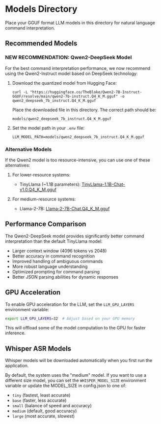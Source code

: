 # Models Directory

Place your GGUF format LLM models in this directory for natural language command interpretation.

## Recommended Models

### NEW RECOMMENDATION: Qwen2-DeepSeek Model

For the best command interpretation performance, we now recommend using the Qwen2-Instruct model based on DeepSeek technology:

1. Download the quantized model from Hugging Face:
   ```
   curl -L "https://huggingface.co/TheBloke/Qwen2-7B-Instruct-GGUF/resolve/main/qwen2-7b-instruct.Q4_K_M.gguf" -o qwen2_deepseek_7b_instruct.Q4_K_M.gguf
   ```

   Place the downloaded file in this directory. The correct path should be:
   ```
   models/qwen2_deepseek_7b_instruct.Q4_K_M.gguf
   ```

2. Set the model path in your `.env` file:
   ```
   LLM_MODEL_PATH=models/qwen2_deepseek_7b_instruct.Q4_K_M.gguf
   ```

### Alternative Models

If the Qwen2 model is too resource-intensive, you can use one of these alternatives:

1. For lower-resource systems:
   - TinyLlama (~1.1B parameters): [TinyLlama-1.1B-Chat-v1.0.Q4_K_M.gguf](https://huggingface.co/TheBloke/TinyLlama-1.1B-Chat-v1.0-GGUF/resolve/main/tinyllama-1.1b-chat-v1.0.Q4_K_M.gguf)

2. For medium-resource systems:
   - Llama-2-7B: [Llama-2-7B-Chat.Q4_K_M.gguf](https://huggingface.co/TheBloke/Llama-2-7B-Chat-GGUF/resolve/main/llama-2-7b-chat.Q4_K_M.gguf)

## Performance Comparison

The Qwen2-DeepSeek model provides significantly better command interpretation than the default TinyLlama model:

- Larger context window (4096 tokens vs 2048)
- Better accuracy in command recognition
- Improved handling of ambiguous commands
- More robust language understanding
- Optimized prompting for command parsing
- Better JSON parsing abilities for dynamic responses

## GPU Acceleration

To enable GPU acceleration for the LLM, set the `LLM_GPU_LAYERS` environment variable:

```bash
export LLM_GPU_LAYERS=32  # Adjust based on your GPU memory
```

This will offload some of the model computation to the GPU for faster inference.

## Whisper ASR Models

Whisper models will be downloaded automatically when you first run the application.

By default, the system uses the "medium" model. If you want to use a different size model, you can set the `WHISPER_MODEL_SIZE` environment variable or update the MODEL_SIZE in config.json to one of:
- `tiny` (fastest, least accurate)
- `base` (faster, less accurate)
- `small` (balance of speed and accuracy)
- `medium` (default, good accuracy)
- `large` (most accurate, slowest)
